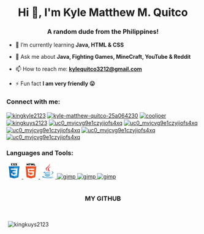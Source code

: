 <h1 align="center">Hi 👋, I'm Kyle Matthew M. Quitco</h1>
<h3 align="center">A random dude from the Philippines!</h3>

- 🌱 I’m currently learning **Java, HTML & CSS**

- 💬 Ask me about **Java, Fighting Games, MineCraft, YouTube & Reddit**

- 📫 How to reach me: **kylequitco3212@gmail.com**

- ⚡ Fun fact **I am very friendly 😛**

<h3 align="left">Connect with me:</h3>
<p align="left">
<a href="https://twitter.com/kingkyle2123" target="blank"><img align="center" src="https://freelogopng.com/images/all_img/1690643777twitter-x%20logo-png-white.png" alt="kingkyle2123" height="30" width="30" /></a>
<a href="https://linkedin.com/in/kyle-matthew-quitco-25a064230" target="blank"><img align="center" src="https://raw.githubusercontent.com/rahuldkjain/github-profile-readme-generator/master/src/images/icons/Social/linked-in-alt.svg" alt="kyle-matthew-quitco-25a064230" height="30" width="40" /></a>
<a href="https://fb.com/cooljoer" target="blank"><img align="center" src="https://raw.githubusercontent.com/rahuldkjain/github-profile-readme-generator/master/src/images/icons/Social/facebook.svg" alt="cooljoer" height="30" width="40" /></a>
<a href="https://instagram.com/kingkuys2123" target="blank"><img align="center" src="https://raw.githubusercontent.com/rahuldkjain/github-profile-readme-generator/master/src/images/icons/Social/instagram.svg" alt="kingkuys2123" height="30" width="40" /></a>
<a href="https://www.youtube.com/c/uc0_mvjcvg9e1czyjiofs4xq" target="blank"><img align="center" src="https://raw.githubusercontent.com/rahuldkjain/github-profile-readme-generator/master/src/images/icons/Social/youtube.svg" alt="uc0_mvjcvg9e1czyjiofs4xq" height="30" width="40" /></a>
<a href="https://www.tiktok.com/@kingkuys2123?lang=en" target="blank"><img align="center" src="https://static-00.iconduck.com/assets.00/tik-tok-icon-1024x1024-zwq641op.png" alt="uc0_mvjcvg9e1czyjiofs4xq" height="40" width="40" /></a>
<a href="https://www.reddit.com/user/KingKuys2123" target="blank"><img align="center" src="https://www.iconpacks.net/icons/2/free-reddit-logo-icon-2436-thumb.png" alt="uc0_mvjcvg9e1czyjiofs4xq" height="40" width="40" /></a>
<a href="https://www.twitch.tv/kingkuys2123" target="blank"><img align="center" src="https://cdn-icons-png.flaticon.com/512/5968/5968819.png" alt="uc0_mvjcvg9e1czyjiofs4xq" height="40" width="40" /></a>
<a href="https://steamcommunity.com/id/KingKuys2123/" target="blank"><img align="center" src="https://static-00.iconduck.com/assets.00/steam-icon-2048x2048-rbyixh0f.png" alt="uc0_mvjcvg9e1czyjiofs4xq" height="40" width="40" /></a>
</p>

<h3 align="left">Languages and Tools:</h3>
<p align="left"> <a href="https://www.w3schools.com/css/" target="_blank" rel="noreferrer"> <img src="https://raw.githubusercontent.com/devicons/devicon/master/icons/css3/css3-original-wordmark.svg" alt="css3" width="40" height="40"/> </a> <a href="https://www.w3.org/html/" target="_blank" rel="noreferrer"> <img src="https://raw.githubusercontent.com/devicons/devicon/master/icons/html5/html5-original-wordmark.svg" alt="html5" width="40" height="40"/> </a> <a href="https://www.java.com" target="_blank" rel="noreferrer"> <img src="https://raw.githubusercontent.com/devicons/devicon/master/icons/java/java-original.svg" alt="java" width="40" height="40"/> </a> <a href="https://www.gimp.org/" target="_blank" rel="noreferrer"> <img src="https://upload.wikimedia.org/wikipedia/commons/thumb/4/45/The_GIMP_icon_-_gnome.svg/1024px-The_GIMP_icon_-_gnome.svg.png" alt="gimp" width="40" height="40"/> </a> <a href="https://filmora.wondershare.net/filmora-video-editor.html" target="_blank" rel="noreferrer"> <img src="https://upload.wikimedia.org/wikipedia/commons/thumb/e/ec/Wondershare_filmora_logo.svg/800px-Wondershare_filmora_logo.svg.png" alt="gimp" width="40" height="40"/> </a> <a href="https://bootstrapstudio.io/" target="_blank" rel="noreferrer"> <img src="https://bootstrapstudio.io/assets/img/logo_128.png" alt="gimp" width="40" height="40"/> </a> </p>

<h1 align="center"></h1>
<h3 align="center">MY GITHUB</h3>
<br>
<p>&nbsp;<img align="center" src="https://github-readme-stats.vercel.app/api?username=kingkuys2123&show_icons=true&locale=en" alt="kingkuys2123" /></p>
